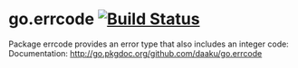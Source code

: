 go.errcode [![Build Status](https://secure.travis-ci.org/daaku/go.errcode.png)](http://travis-ci.org/daaku/go.errcode)
==========

Package errcode provides an error type that also includes an integer code:
Documentation: http://go.pkgdoc.org/github.com/daaku/go.errcode
